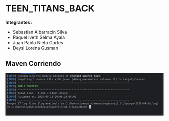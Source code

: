 # TEEN_TITANS_BACK

**Integrantes :**
- Sebastian Albarracin Silva
- Raquel Iveth Selma Ayala
- Juan Pablo Nieto Cortes
- Deysi Lorena Gusman 
'
## Maven Corriendo
![img.png](docs/imagenes/img.png)